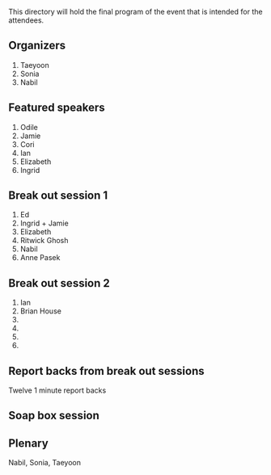 This directory will hold the final program of the event that is intended for the attendees.

## Organizers  
1. Taeyoon
2. Sonia
3. Nabil

## Featured speakers 
1. Odile
2. Jamie 
3. Cori 
4. Ian
5. Elizabeth 
6. Ingrid 

## Break out session 1 

1. Ed
2. Ingrid + Jamie 
3. Elizabeth
4. Ritwick Ghosh
5. Nabil 
6. Anne Pasek

## Break out session 2 

1. Ian 
2. Brian House 
3. 
4.
5.
6. 


## Report backs from break out sessions

Twelve 1 minute report backs

## Soap box session

## Plenary 

Nabil, Sonia, Taeyoon 
